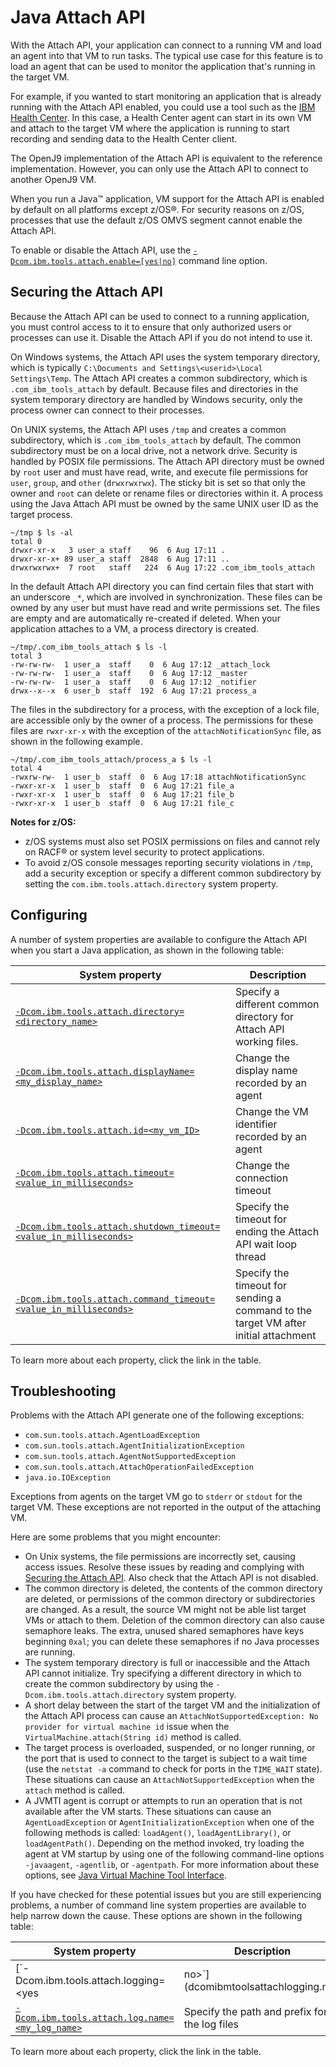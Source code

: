 # Java Attach API

With the Attach API, your application can connect to a running VM and load an agent into that VM to run tasks. The typical use case for this feature is to load an agent that can be used to monitor the application that's running in the target VM.

For example, if you wanted to start monitoring an application that is already running with the Attach API enabled, you could use a tool such as the [IBM Health Center](https://www.ibm.com/support/knowledgecenter/en/SS3KLZ/com.ibm.java.diagnostics.healthcenter.doc/topics/introduction.html). In this case, a Health Center agent can start in its own VM and attach to the target VM where the application  is running to start recording and sending data to the Health Center client.

The OpenJ9 implementation of the Attach API is equivalent to the reference implementation. However, you can only use the Attach API to connect to another OpenJ9 VM.

When you run a Java&trade; application, VM support for the Attach API is enabled by default on all platforms except z/OS&reg;. For security reasons on  z/OS,
processes that use the default z/OS OMVS segment cannot enable the Attach API.

To enable or disable the Attach API, use the [`-Dcom.ibm.tools.attach.enable=[yes|no]`](comibmtoolsattachenable.md) command line option.

## Securing the Attach API

Because the Attach API can be used to connect to a running application, you must control access to it to ensure that only
authorized users or processes can use it. Disable the Attach API if you do not intend to use it.

On Windows systems, the Attach API uses the system temporary directory, which is typically `C:\Documents and Settings\<userid>\Local Settings\Temp`.
The Attach API creates a common subdirectory, which is `.com_ibm_tools_attach` by default. Because files and directories in the system temporary directory are handled by Windows security, only the process owner can connect to their processes.

On UNIX systems, the Attach API uses `/tmp` and creates a common subdirectory, which is `.com_ibm_tools_attach` by default. The common subdirectory must be on a local drive, not a network drive. Security is handled by POSIX file permissions. The Attach API directory must be owned by `root` user and must have read, write, and execute file permissions for `user`, `group`, and `other` (`drwxrwxrwx`). The sticky bit is set so that only the owner and `root` can delete or rename files or directories within it. A process using the Java Attach API must be owned by the same UNIX user ID as the target process.

```
~/tmp $ ls -al
total 0
drwxr-xr-x   3 user_a staff    96  6 Aug 17:11 .
drwxr-xr-x+ 89 user_a staff  2848  6 Aug 17:11 ..
drwxrwxrwx+  7 root   staff   224  6 Aug 17:22 .com_ibm_tools_attach
```

In the default Attach API directory you can find certain files that start with an underscore `_*`, which are involved in synchronization.
These files can be owned by any user but must have read and write permissions set. The files are empty and are automatically re-created if deleted.
When your application attaches to a VM, a process directory is created.

```
~/tmp/.com_ibm_tools_attach $ ls -l
total 3
-rw-rw-rw-  1 user_a  staff    0  6 Aug 17:12 _attach_lock
-rw-rw-rw-  1 user_a  staff    0  6 Aug 17:12 _master
-rw-rw-rw-  1 user_a  staff    0  6 Aug 17:12 _notifier
drwx--x--x  6 user_b  staff  192  6 Aug 17:21 process_a
```

The files in the subdirectory for a process, with the exception of a lock file, are accessible only by the owner of a process. The permissions
for these files are `rwxr-xr-x` with the exception of the `attachNotificationSync` file, as shown in the following example.

```
~/tmp/.com_ibm_tools_attach/process_a $ ls -l
total 4
-rwxrw-rw-  1 user_b  staff  0  6 Aug 17:18 attachNotificationSync
-rwxr-xr-x  1 user_b  staff  0  6 Aug 17:21 file_a
-rwxr-xr-x  1 user_b  staff  0  6 Aug 17:21 file_b
-rwxr-xr-x  1 user_b  staff  0  6 Aug 17:21 file_c
```

**Notes for z/OS:**

- z/OS systems must also set POSIX permissions on files and cannot rely on RACF&reg; or system level security to protect applications.
- To avoid z/OS console messages reporting security violations in `/tmp`, add a security exception or specify a different common subdirectory by setting the `com.ibm.tools.attach.directory` system property.

## Configuring

A number of system properties are available to configure the Attach API when you start a Java application, as shown in the following table:

| System property                                                                                             |    Description                                                           |
|-------------------------------------------------------------------------------------------------------------|--------------------------------------------------------------------------|
| [`-Dcom.ibm.tools.attach.directory=<directory_name>`](dcomibmtoolsattachdirectory.md)                       | Specify a different common directory for Attach API working files.       |
| [`-Dcom.ibm.tools.attach.displayName=<my_display_name>`](dcomibmtoolsattachdisplayname.md)                  | Change the display name recorded by an agent                             |
| [`-Dcom.ibm.tools.attach.id=<my_vm_ID>`](dcomibmtoolsattachid.md)                                           | Change the VM identifier recorded by an agent                            |
| [`-Dcom.ibm.tools.attach.timeout=<value_in_milliseconds>`](dcomibmtoolsattachtimeout.md)                    | Change the connection timeout                                            |
| [`-Dcom.ibm.tools.attach.shutdown_timeout=<value_in_milliseconds>`](dcomibmtoolsattachshutdown_timeout.md)  | Specify the timeout for ending the Attach API wait loop thread           |
| [`-Dcom.ibm.tools.attach.command_timeout=<value_in_milliseconds>`](dcomibmtoolsattachcommand_timeout.md)    | Specify the timeout for sending a command to the target VM after initial attachment   |


To learn more about each property, click the link in the table.

## Troubleshooting

Problems with the Attach API generate one of the following exceptions:

- `com.sun.tools.attach.AgentLoadException`
- `com.sun.tools.attach.AgentInitializationException`
- `com.sun.tools.attach.AgentNotSupportedException`
- `com.sun.tools.attach.AttachOperationFailedException`
- `java.io.IOException`

Exceptions from agents on the target VM go to `stderr` or `stdout` for the target VM. These exceptions are not reported in the output of the attaching VM.

Here are some problems that you might encounter:

- On Unix systems, the file permissions are incorrectly set, causing access issues. Resolve these issues by reading and complying with [Securing the Attach API](#securing-the-attach-api). Also check that the Attach API is not disabled.
- The common directory is deleted, the contents of the common directory are deleted, or permissions of the common directory or subdirectories are changed. As a result, the source VM might not be able list target VMs or attach to them. Deletion of the common directory can also cause semaphore leaks. The extra, unused shared semaphores have keys beginning `0xal`; you can delete these semaphores if no Java processes are running.
- The system temporary directory is full or inaccessible and the Attach API cannot initialize. Try specifying a different directory in which to create the common subdirectory by using the `-Dcom.ibm.tools.attach.directory` system property.
- A short delay between the start of the target VM and the initialization of the Attach API process can cause an `AttachNotSupportedException: No provider for virtual machine id` issue when the `VirtualMachine.attach(String id)` method is called.
- The target process is overloaded, suspended, or no longer running, or the port that is used to connect to the target is subject to a wait time (use the `netstat -a` command to check for ports in the `TIME_WAIT` state). These situations can cause an `AttachNotSupportedException` when the `attach` method is called.
- A JVMTI agent is corrupt or attempts to run an operation that is not available after the VM starts. These situations can cause an `AgentLoadException` or `AgentInitializationException` when one of the following methods is called: `loadAgent()`, `loadAgentLibrary()`, or `loadAgentPath()`. Depending on the method invoked, try loading the agent at VM startup by using one of the following command-line options `-javaagent`, `-agentlib`, or `-agentpath`. For more information about these options, see [Java Virtual Machine Tool Interface](interface_jvmti.md).

If you have checked for these potential issues but you are still experiencing problems, a number of command line system properties are available to help narrow down the cause. These options are shown in the following table:

| System property                                                                                             |    Description                                                           |
|-------------------------------------------------------------------------------------------------------------|--------------------------------------------------------------------------|
| [`-Dcom.ibm.tools.attach.logging=<yes|no>`](dcomibmtoolsattachlogging.md)                                   | Turn on tracing of attach API events                                     |
| [`-Dcom.ibm.tools.attach.log.name=<my_log_name>`](dcomibmtoolsattachlogname.md)                             | Specify the path and prefix for the log files                            |


To learn more about each property, click the link in the table.
